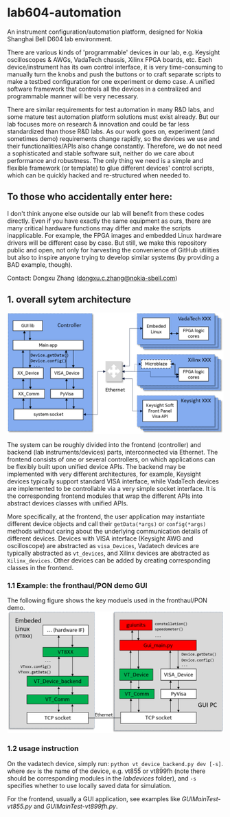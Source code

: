 # lab604-automation

An instrument configuration/automation platform, designed for Nokia Shanghai Bell D604 lab environment.

There are various kinds of 'programmable' devices in our lab, e.g. Keysight oscilloscopes & AWGs, VadaTech chassis, Xilinx FPGA boards, etc. Each device/instrument has its own control interface, it is very time-consuming to manually turn the knobs and push the buttons or to craft separate scripts to make a testbed configuration for one experiment or demo case. A unified software framework that controls all the devices in a centralized and programmable manner will be very necessary.

There are similar requirements for test automation in many R&D labs, and some mature test automation platform solutions must exist already. But our lab focuses more on research & innovation and could be far less standardized than those R&D labs. As our work goes on, experiment (and sometimes demo) requirements change rapidly, so the devices we use and their functionalities/APIs also change constantly. Therefore, we do not need a sophisticated and stable software suit, neither do we care about performance and robustness. The only thing we need is a simple and flexible framework (or template) to glue different devices' control scripts, which can be quickly hacked and re-structured when needed to.

## To those who accidentally enter here:
I don't think anyone else outside our lab will benefit from these codes directly. Even if you have exactly the same equipment as ours, there are many critical hardware functions may differ and make the scripts inapplicable. For example, the FPGA images and embedded Linux hardware drivers will be different case by case. But still, we make this repository public and open, not only for harvesting the convenience of GitHub utilities but also to inspire anyone trying to develop similar systems (by providing a BAD example, though).


Contact: Dongxu Zhang (dongxu.c.zhang@nokia-sbell.com)

## 1. overall sytem architecture

![system architecture](https://github.com/zdx198811/lab604-automation/blob/dev/doc/images/system_architecture2.png "system architecture")

The system can be roughly divided into the frontend (controller) and backend (lab instruments/devices) parts, interconnected via Ethernet. The frontend consists of one or several controllers, on which applications can be flexibly built upon unified device APIs. The backend may be implemented with very different architectures, for example, Keysight devices typically support standard VISA interface, while VadaTech devices are implemented to be controllable via a very simple socket interface. It is the corresponding frontend modules that wrap the different APIs into abstract devices classes with unified APIs.

More specifically, at the frontend, the user application may instantiate different device objects and call their `getData(*args)` or `config(*args)` methods without caring about the underlying communication details of different devices. Devices with VISA interface (Keysight AWG and oscilloscope) are abstracted as `visa_Devices`, Vadatech devices are typically abstracted as `vt_devices`, and Xilinx devices are abstracted as `Xilinx_devices`. Other devices can be added by creating corresponding classes in the frontend.

### 1.1 Example: the fronthaul/PON demo GUI

The following figure shows the key moduels used in the fronthaul/PON demo.
![code modules](https://github.com/zdx198811/lab604-automation/blob/dev/doc/images/code_modules.png "code modules")

### 1.2 usage instruction

On the vadatech device, simply run: `python vt_device_backend.py dev [-s]`.
where `dev` is the name of the device, e.g. vt855 or vt899fh (note there should be corresponding modules in the _labdevices_ folder), and `-s` specifies whether to use locally saved data for simulation.

For the frontend, usually a GUI application, see examples like _GUIMainTest-vt855.py_ and _GUIMainTest-vt899fh.py_.


